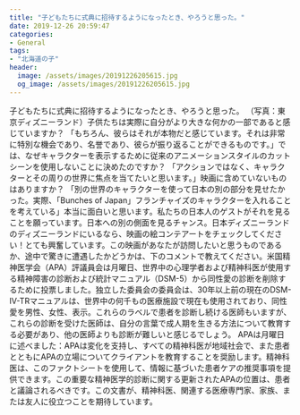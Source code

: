 ```yaml
---
title: "子どもたちに式典に招待するようになったとき、やろうと思った。"
date: 2019-12-26 20:59:47
categories:
- General
tags:
- "北海道の子"
header:
  image: /assets/images/20191226205615.jpg
  og_image: /assets/images/20191226205615.jpg
---
```


子どもたちに式典に招待するようになったとき、やろうと思った。 （写真：東京ディズニーランド）子供たちは実際に自分がより大きな何かの一部であると感じていますか？ 「もちろん、彼らはそれが本物だと感じています。それは非常に特別な機会であり、名誉であり、彼らが振り返ることができるものです。」では、なぜキャラクターを表示するために従来のアニメーションスタイルのカットシーンを使用しないことに決めたのですか？ 「アクションではなく、キャラクターとその周りの世界に焦点を当てたいと思います。」映画に含めていないものはありますか？ 「別の世界のキャラクターを使って日本の別の部分を見せたかった。実際、「Bunches of Japan」フランチャイズのキャラクターを入れることを考えている」本当に面白いと思います。私たちの日本人のゲストがそれを見ることを願っています。日本への別の側面を見るチャンス。日本ディズニーランドのディズニーランドにいるなら、映画の絵コンテアートをチェックしてください！とても興奮しています。この映画があなたが訪問したいと思うものであるか、途中で驚きに遭遇したかどうかは、下のコメントで教えてください。米国精神医学会（APA）評議員会は月曜日、世界中の心理学者および精神科医が使用する精神障害の診断および統計マニュアル（DSM-5）から同性愛の診断を削除するために投票しました。独立した委員会の委員会は、30年以上前の現在のDSM-IV-TRマニュアルは、世界中の何千もの医療施設で現在も使用されており、同性愛を男性、女性、表示。これらのラベルで患者を診断し続ける医師もいますが、これらの診断を受けた医師は、自分の言葉で成人期を生きる方法について教育する必要があり、他の医師よりも診断が難しいと感じるでしょう。 APAは月曜日に述べました：APAは変化を支持し、すべての精神科医が地域社会で、また患者とともにAPAの立場についてクライアントを教育することを奨励します。精神科医は、このファクトシートを使用して、情報に基づいた患者ケアの推奨事項を提供できます。この重要な精神医学的診断に関する更新されたAPAの位置は、患者と議論されるべきです。この文書が、精神科医、関連する医療専門家、家族、または友人に役立つことを期待しています。

